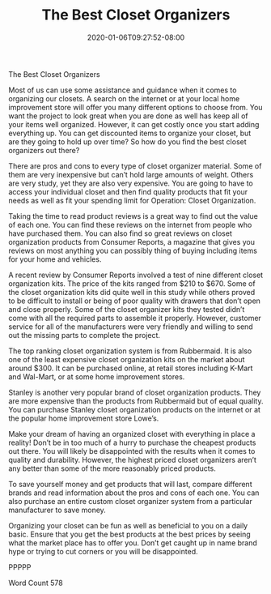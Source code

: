 ﻿---
title: "The Best Closet Organizers"
date: 2020-01-06T09:27:52-08:00
description: "Closet Organizers txt Tips for Web Success"
featured_image: "/images/Closet Organizers txt.jpg"
tags: ["Closet Organizers txt"]
---

The Best Closet Organizers 

Most of us can use some assistance and guidance when it comes to organizing our closets. A search on the internet or at your local home improvement store will offer you many different options to choose from. You want the project to look great when you are done as well has keep all of your items well organized. However, it can get costly once you start adding everything up. You can get discounted items to organize your closet, but are they going to hold up over time? So how do you find the best closet organizers out there?

There are pros and cons to every type of closet organizer material. Some of them are very inexpensive but can’t hold large amounts of weight. Others are very study, yet they are also very expensive. You are going to have to access your individual closet and then find quality products that fit your needs as well as fit your spending limit for Operation: Closet Organization.

Taking the time to read product reviews is a great way to find out the value of each one. You can find these reviews on the internet from people who have purchased them. You can also find so great reviews on closet organization products from Consumer Reports, a magazine that gives you reviews on most anything you can possibly thing of buying including items for your home and vehicles.

A recent review by Consumer Reports involved a test of nine different closet organization kits. The price of the kits ranged from $210 to $670. Some of the closet organization kits did quite well in this study while others proved to be difficult to install or being of poor quality with drawers that don’t open and close properly. Some of the closet organizer kits they tested didn’t come with all the required parts to assemble it properly. However, customer service for all of the manufacturers were very friendly and willing to send out the missing parts to complete the project. 

The top ranking closet organization system is from Rubbermaid. It is also one of the least expensive closet organization kits on the market about around $300. It can be purchased online, at retail stores including K-Mart and Wal-Mart, or at some home improvement stores.

Stanley is another very popular brand of closet organization products. They are more expensive than the products from Rubbermaid but of equal quality. You can purchase Stanley closet organization products on the internet or at the popular home improvement store Lowe’s. 

Make your dream of having an organized closet with everything in place a reality! Don’t be in too much of a hurry to purchase the cheapest products out there. You will likely be disappointed with the results when it comes to quality and durability. However, the highest priced closet organizers aren’t any better than some of the more reasonably priced products. 

To save yourself money and get products that will last, compare different brands and read information about the pros and cons of each one. You can also purchase an entire custom closet organizer system from a particular manufacturer to save money. 

Organizing your closet can be fun as well as beneficial to you on a daily basic. Ensure that you get the best products at the best prices by seeing what the market place has to offer you. Don’t get caught up in name brand hype or trying to cut corners or you will be disappointed. 

PPPPP

Word Count 578


